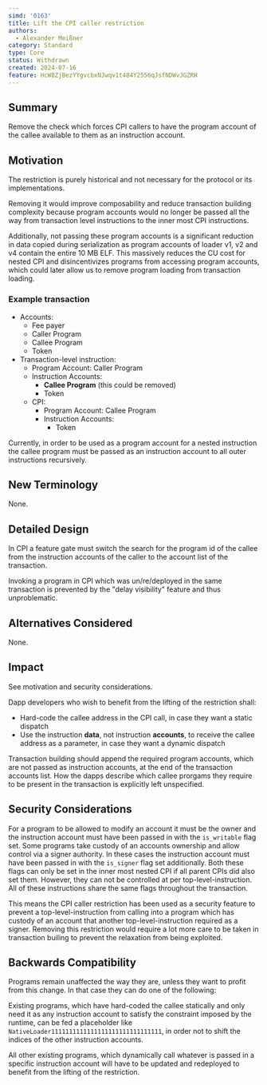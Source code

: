 ```yaml
---
simd: '0163'
title: Lift the CPI caller restriction
authors:
  - Alexander Meißner
category: Standard
type: Core
status: Withdrawn
created: 2024-07-16
feature: HcW8ZjBezYYgvcbxNJwqv1t484Y2556qJsfNDWvJGZRH
---
```


## Summary

Remove the check which forces CPI callers to have the program account of the
callee available to them as an instruction account.

## Motivation

The restriction is purely historical and not necessary for the protocol or its
implementations.

Removing it would improve composability and reduce transaction building
complexity because program accounts would no longer be passed all the way from
transaction level instructions to the inner most CPI instructions.

Additionally, not passing these program accounts is a significant reduction in
data copied during serialization as program accounts of loader v1, v2 and v4
contain the entire 10 MB ELF. This massively reduces the CU cost for nested CPI
and disincentivizes programs from accessing program accounts, which could later
allow us to remove program loading from transaction loading.

### Example transaction

- Accounts:
  - Fee payer
  - Caller Program
  - Callee Program
  - Token
- Transaction-level instruction:
  - Program Account: Caller Program
  - Instruction Accounts:
    - **Callee Program** (this could be removed)
    - Token
  - CPI:
    - Program Account: Callee Program
    - Instruction Accounts:
      - Token

Currently, in order to be used as a program account for a nested instruction
the callee program must be passed as an instruction account to all outer
instructions recursively.

## New Terminology

None.

## Detailed Design

In CPI a feature gate must switch the search for the program id of the callee
from the instruction accounts of the caller to the account list of the
transaction.

Invoking a program in CPI which was un/re/deployed in the same transaction is
prevented by the "delay visibility" feature and thus unproblematic.

## Alternatives Considered

None.

## Impact

See motivation and security considerations.

Dapp developers who wish to benefit from the lifting of the restriction shall:

- Hard-code the callee address in the CPI call, in case they want a static
dispatch
- Use the instruction **data**, not instruction **accounts**, to receive the
callee address as a parameter, in case they want a dynamic dispatch

Transaction building should append the required program accounts, which are not
passed as instruction accounts, at the end of the transaction accounts list.
How the dapps describe which callee prorgams they require to be present in the
transaction is explicitly left unspecified.

## Security Considerations

For a program to be allowed to modify an account it must be the owner and the
instruction account must have been passed in with the `is_writable` flag set.
Some programs take custody of an accounts ownership and allow control via a
signer authority. In these cases the instruction account must have been passed
in with the `is_signer` flag set additionally. Both these flags can only be set
in the inner most nested CPI if all parent CPIs did also set them. However,
they can not be controlled at per top-level-instruction. All of these
instructions share the same flags throughout the transaction.

This means the CPI caller restriction has been used as a security feature to
prevent a top-level-instruction from calling into a program which has custody
of an account that another top-level-instruction required as a signer. Removing
this restriction would require a lot more care to be taken in transaction
builing to prevent the relaxation from being exploited.

## Backwards Compatibility

Programs remain unaffected the way they are, unless they want to profit from
this change. In that case they can do one of the following:

Existing programs, which have hard-coded the callee statically and only need it
as any instruction account to satisfy the constraint imposed by the runtime,
can be fed a placeholder like `NativeLoader1111111111111111111111111111111`, in
order not to shift the indices of the other instruction accounts.

All other existing programs, which dynamically call whatever is passed in a
specific instruction account will have to be updated and redeployed to benefit
from the lifting of the restriction.
